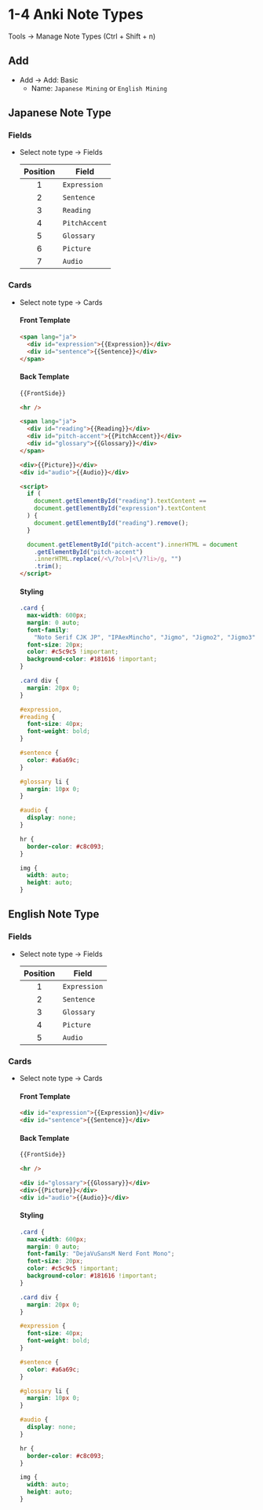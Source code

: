 # 1-4 Anki Note Types

Tools → Manage Note Types (Ctrl + Shift + n)

## Add

- Add → Add: Basic
  - Name: `Japanese Mining` or `English Mining`

## Japanese Note Type

### Fields

- Select note type → Fields

  | Position | Field         |
  | :------: | ------------- |
  |    1     | `Expression`  |
  |    2     | `Sentence`    |
  |    3     | `Reading`     |
  |    4     | `PitchAccent` |
  |    5     | `Glossary`    |
  |    6     | `Picture`     |
  |    7     | `Audio`       |

### Cards

- Select note type → Cards

  #### Front Template

  ```html
  <span lang="ja">
    <div id="expression">{{Expression}}</div>
    <div id="sentence">{{Sentence}}</div>
  </span>
  ```

  #### Back Template

  ```html
  {{FrontSide}}

  <hr />

  <span lang="ja">
    <div id="reading">{{Reading}}</div>
    <div id="pitch-accent">{{PitchAccent}}</div>
    <div id="glossary">{{Glossary}}</div>
  </span>

  <div>{{Picture}}</div>
  <div id="audio">{{Audio}}</div>

  <script>
    if (
      document.getElementById("reading").textContent ==
      document.getElementById("expression").textContent
    ) {
      document.getElementById("reading").remove();
    }

    document.getElementById("pitch-accent").innerHTML = document
      .getElementById("pitch-accent")
      .innerHTML.replace(/<\/?ol>|<\/?li>/g, "")
      .trim();
  </script>
  ```

  #### Styling

  ```css
  .card {
    max-width: 600px;
    margin: 0 auto;
    font-family:
      "Noto Serif CJK JP", "IPAexMincho", "Jigmo", "Jigmo2", "Jigmo3";
    font-size: 20px;
    color: #c5c9c5 !important;
    background-color: #181616 !important;
  }

  .card div {
    margin: 20px 0;
  }

  #expression,
  #reading {
    font-size: 40px;
    font-weight: bold;
  }

  #sentence {
    color: #a6a69c;
  }

  #glossary li {
    margin: 10px 0;
  }

  #audio {
    display: none;
  }

  hr {
    border-color: #c8c093;
  }

  img {
    width: auto;
    height: auto;
  }
  ```

## English Note Type

### Fields

- Select note type → Fields

  | Position | Field        |
  | :------: | ------------ |
  |    1     | `Expression` |
  |    2     | `Sentence`   |
  |    3     | `Glossary`   |
  |    4     | `Picture`    |
  |    5     | `Audio`      |

### Cards

- Select note type → Cards

  #### Front Template

  ```html
  <div id="expression">{{Expression}}</div>
  <div id="sentence">{{Sentence}}</div>
  ```

  #### Back Template

  ```html
  {{FrontSide}}

  <hr />

  <div id="glossary">{{Glossary}}</div>
  <div>{{Picture}}</div>
  <div id="audio">{{Audio}}</div>
  ```

  #### Styling

  ```css
  .card {
    max-width: 600px;
    margin: 0 auto;
    font-family: "DejaVuSansM Nerd Font Mono";
    font-size: 20px;
    color: #c5c9c5 !important;
    background-color: #181616 !important;
  }

  .card div {
    margin: 20px 0;
  }

  #expression {
    font-size: 40px;
    font-weight: bold;
  }

  #sentence {
    color: #a6a69c;
  }

  #glossary li {
    margin: 10px 0;
  }

  #audio {
    display: none;
  }

  hr {
    border-color: #c8c093;
  }

  img {
    width: auto;
    height: auto;
  }
  ```
